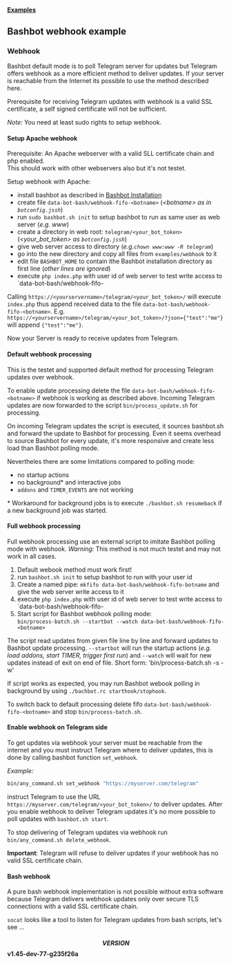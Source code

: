 #### [Examples](../README.md)

## Bashbot webhook example

### Webhook

Bashbot default mode is to poll Telegram server for updates but Telegram offers webhook as a more efficient method to deliver updates.
If your server is reachable from the Internet its possible to use the method described here.

Prerequisite for receiving Telegram updates with webhook is a valid SSL certificate, a self signed certificate will not be sufficient.

*Note:* You need at least sudo rights to setup webhook.


#### Setup Apache webhook

Prerequisite: An Apache webserver with a valid SLL certificate chain and php enabled.\
This should work with other webservers also but it's not testet. 

Setup webhook with Apache: 

- install bashbot as described in [Bashbot Installation](../../doc/0_install.md)
- create file `data-bot-bash/webhook-fifo-<botname>` (_\<botname\> as in `botconfig.jssh`_)
- run `sudo bashbot.sh init` to setup bashbot to run as same user as web server (_e.g. www_)
- create a directory in web root: `telegram/<your_bot_token>` (_<your_bot_token> as `botconfig.jssh`_)
- give web server access to directory (_e.g.`chown www:www -R telegram`_)
- go into the new directory and copy all files from `examples/webhook` to it
- edit file `BASHBOT_HOME` to contain ithe Bashbot installation directory as first line (_other lines are ignored_)
- execute `php index.php` with user id of web server to test write access to `data-bot-bash/webhook-fifo-<botname>

Calling `https://<yourservername>/telegram/<your_bot_token>/` will execute `index.php`
thus append received data to the file `data-bot-bash/webhook-fifo-<botname>`.
E.g. `https://<yourservername>/telegram/<your_bot_token>/?json={"test":"me"}` will append `{"test":"me"}`.

Now your Server is ready to receive updates from Telegram. 


#### Default webhook processing

This is the testet and supported default method for processing Telegram updates over webhook.

To enable update processing delete the file `data-bot-bash/webhook-fifo-<botname>` if webhook is working as described above.
Incoming Telegram updates are now forwarded to the script `bin/process_update.sh` for processing.

On incoming Telegram updates the script is executed, it sources bashbot.sh and forward the update to Bashbot for processing.
Even it seems overhead to source Bashbot for every update, it's more responsive and create less load than Bashbot polling mode.

Nevertheles there are some limitations compared to polling mode:
 - no startup actions
 - no background* and interactive jobs
 - `addons` and `TIMER_EVENTS` are not working

\* Workaround for background jobs is to execute `./bashbot.sh resumeback` if a new background job was started.

#### Full webhook processing

Full webhook processing use an external script to imitate Bashbot polling mode with webhook.
*Warning:* This method is not much testet and may not work in all cases.

1. Default webook method must work first!
2. run `bashbot.sh init` to setup bashbot to run with your user id
2. Create a named pipe: `mkfifo data-bot-bash/webhook-fifo-botname` and give the web server write access to it
3. execute `php index.php` with user id of web server to test write access to `data-bot-bash/webhook-fifo-<botname>
4. Start script for Bashbot webhook polling mode:\
`bin/process-batch.sh --startbot --watch data-bot-bash/webhook-fifo-<botname>`

The script read updates from given file line by line and forward updates to Bashbot update processing. `--startbot` will run the startup actions
(_e.g. load addons, start TIMER, trigger first run_) and `--watch` will wait for new updates instead of exit on end of file.
Short form: 'bin/process-batch.sh -s -w'

If script works as expected, you may run Bashbot webook polling in background by using `./bachbot.rc starthook/stophook`.

To switch back to default processing delete fifo `data-bot-bash/webhook-fifo-<botname>` and stop `bin/process-batch.sh`.

#### Enable webhook on Telegram side

To get updates via webhook your server must be reachable from the internet and you must
instruct Telegram where to deliver updates, this is done by calling bashbot function `set_webhook`.

*Example:*

```bash
bin/any_command.sh set_webhook "https://myserver.com/telegram"
```

instruct Telegram to use the URL `https://myserver.com/telegram/<your_bot_token>/` to deliver updates.
After you enable webhook to deliver Telegram updates it's no more possible to poll updates with `bashbot.sh start`.

To stop delivering of Telegram updates via webhook run `bin/any_command.sh delete_webhook`.

**Important**: Telegram will refuse to deliver updates if your webhook has no valid SSL certificate chain.


#### Bash webhook

A pure bash webhook implementation is not possible without extra software because Telegram delivers
webhook updates only over secure TLS connections with a valid SSL certificate chain.

`socat` looks like a tool to listen for Telegram updates from bash scripts, let's see ...


#### $$VERSION$$ v1.45-dev-77-g235f26a

